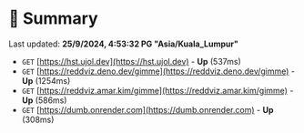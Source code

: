 # 📖 Summary
Last updated: **25/9/2024, 4:53:32 PG "Asia/Kuala_Lumpur"**

- `GET` [https://hst.ujol.dev](https://hst.ujol.dev) - **Up** (537ms)
- `GET` [https://reddviz.deno.dev/gimme](https://reddviz.deno.dev/gimme) - **Up** (1254ms)
- `GET` [https://reddviz.amar.kim/gimme](https://reddviz.amar.kim/gimme) - **Up** (586ms)
- `GET` [https://dumb.onrender.com](https://dumb.onrender.com) - **Up** (308ms)
